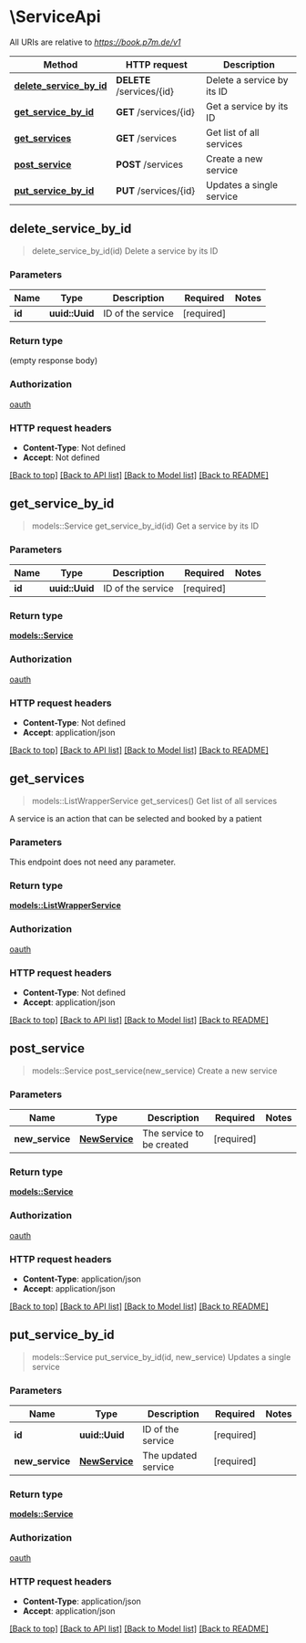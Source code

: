 # \ServiceApi

All URIs are relative to *https://book.p7m.de/v1*

Method | HTTP request | Description
------------- | ------------- | -------------
[**delete_service_by_id**](ServiceApi.md#delete_service_by_id) | **DELETE** /services/{id} | Delete a service by its ID
[**get_service_by_id**](ServiceApi.md#get_service_by_id) | **GET** /services/{id} | Get a service by its ID
[**get_services**](ServiceApi.md#get_services) | **GET** /services | Get list of all services
[**post_service**](ServiceApi.md#post_service) | **POST** /services | Create a new service
[**put_service_by_id**](ServiceApi.md#put_service_by_id) | **PUT** /services/{id} | Updates a single service



## delete_service_by_id

> delete_service_by_id(id)
Delete a service by its ID

### Parameters


Name | Type | Description  | Required | Notes
------------- | ------------- | ------------- | ------------- | -------------
**id** | **uuid::Uuid** | ID of the service | [required] |

### Return type

 (empty response body)

### Authorization

[oauth](../README.md#oauth)

### HTTP request headers

- **Content-Type**: Not defined
- **Accept**: Not defined

[[Back to top]](#) [[Back to API list]](../README.md#documentation-for-api-endpoints) [[Back to Model list]](../README.md#documentation-for-models) [[Back to README]](../README.md)


## get_service_by_id

> models::Service get_service_by_id(id)
Get a service by its ID

### Parameters


Name | Type | Description  | Required | Notes
------------- | ------------- | ------------- | ------------- | -------------
**id** | **uuid::Uuid** | ID of the service | [required] |

### Return type

[**models::Service**](Service.md)

### Authorization

[oauth](../README.md#oauth)

### HTTP request headers

- **Content-Type**: Not defined
- **Accept**: application/json

[[Back to top]](#) [[Back to API list]](../README.md#documentation-for-api-endpoints) [[Back to Model list]](../README.md#documentation-for-models) [[Back to README]](../README.md)


## get_services

> models::ListWrapperService get_services()
Get list of all services

A service is an action that can be selected and booked by a patient

### Parameters

This endpoint does not need any parameter.

### Return type

[**models::ListWrapperService**](ListWrapper_Service.md)

### Authorization

[oauth](../README.md#oauth)

### HTTP request headers

- **Content-Type**: Not defined
- **Accept**: application/json

[[Back to top]](#) [[Back to API list]](../README.md#documentation-for-api-endpoints) [[Back to Model list]](../README.md#documentation-for-models) [[Back to README]](../README.md)


## post_service

> models::Service post_service(new_service)
Create a new service

### Parameters


Name | Type | Description  | Required | Notes
------------- | ------------- | ------------- | ------------- | -------------
**new_service** | [**NewService**](NewService.md) | The service to be created | [required] |

### Return type

[**models::Service**](Service.md)

### Authorization

[oauth](../README.md#oauth)

### HTTP request headers

- **Content-Type**: application/json
- **Accept**: application/json

[[Back to top]](#) [[Back to API list]](../README.md#documentation-for-api-endpoints) [[Back to Model list]](../README.md#documentation-for-models) [[Back to README]](../README.md)


## put_service_by_id

> models::Service put_service_by_id(id, new_service)
Updates a single service

### Parameters


Name | Type | Description  | Required | Notes
------------- | ------------- | ------------- | ------------- | -------------
**id** | **uuid::Uuid** | ID of the service | [required] |
**new_service** | [**NewService**](NewService.md) | The updated service | [required] |

### Return type

[**models::Service**](Service.md)

### Authorization

[oauth](../README.md#oauth)

### HTTP request headers

- **Content-Type**: application/json
- **Accept**: application/json

[[Back to top]](#) [[Back to API list]](../README.md#documentation-for-api-endpoints) [[Back to Model list]](../README.md#documentation-for-models) [[Back to README]](../README.md)

